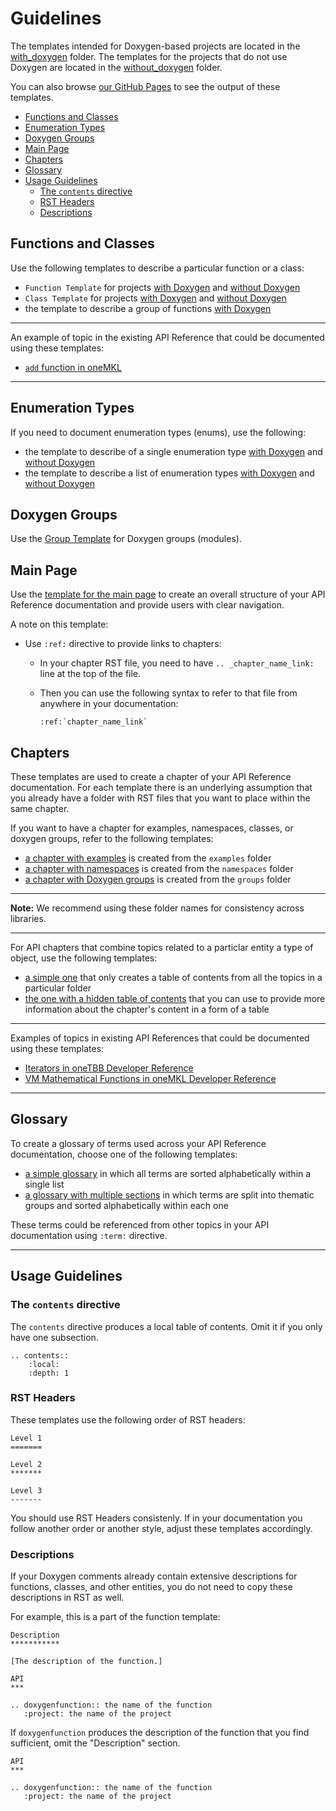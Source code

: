 # Guidelines <!-- omit in toc --> 

The templates intended for Doxygen-based projects are located in the [with_doxygen](with_doxygen) folder. The templates for the projects that do not use Doxygen are located in the [without_doxygen](without_doxygen) folder.

You can also browse [our GitHub Pages](https://outoftardis.github.io/docs/) to see the output of these templates.

- [Functions and Classes](#functions-and-classes)
- [Enumeration Types](#enumeration-types)
- [Doxygen Groups](#doxygen-groups)
- [Main Page](#main-page)
- [Chapters](#chapters)
- [Glossary](#glossary)
- [Usage Guidelines](#usage-guidelines)
  - [The `contents` directive](#the-contents-directive)
  - [RST Headers](#rst-headers)
  - [Descriptions](#descriptions)

## Functions and Classes

Use the following templates to describe a particular function or a class:

- `Function Template` for projects [with Doxygen](with_doxygen/function_description_doxygen.tmpl) and [without Doxygen](without_doxygen/function_description_no_doxygen.tmpl)
- `Class Template` for projects [with Doxygen](with_doxygen/class_description_doxygen.tmpl) and [without Doxygen](without_doxygen/class_description_no_doxygen.tmpl)
- the template to describe a group of functions [with Doxygen](with_doxygen/functions_doxygen.tmpl)

---

An example of topic in the existing API Reference that could be documented using these templates: 

- [`add` function in oneMKL](https://software.intel.com/content/www/us/en/develop/documentation/oneapi-mkl-dpcpp-developer-reference/top/vector-mathematical-functions/vm-mathematical-functions/arithmetic-functions/add.html)

---

## Enumeration Types

If you need to document enumeration types (enums), use the following:

- the template to describe of a single enumeration type [with Doxygen](with_doxygen/enumerated_type_doxygen.tmpl) and [without Doxygen](without_doxygen/enumerated_type_no_doxygen.tmpl)
- the template to describe a list of enumeration types [with Doxygen](with_doxygen/enumerations_doxygen.tmpl) and [without Doxygen](without_doxygen/enumerations_no_doxygen.tmpl)

## Doxygen Groups

Use the [Group Template](with_doxygen/group_description_doxygen.tmpl) for Doxygen groups (modules).

## Main Page

Use the [template for the main page](index.tmpl) to create an overall structure of your API Reference documentation and provide users with clear navigation.

A note on this template:

- Use `:ref:` directive to provide links to chapters:
  
  - In your chapter RST file, you need to have `.. _chapter_name_link:` line at the top of the file.
  - Then you can use the following syntax to refer to that file from anywhere in your documentation:
  
        :ref:`chapter_name_link`

## Chapters

These templates are used to create a chapter of your API Reference documentation. For each template there is an underlying assumption that you already have a folder with RST files that you want to place within the same chapter.

If you want to have a chapter for examples, namespaces, classes, or doxygen groups, refer to the following templates: 

- [a chapter with examples](examples.tmpl) is created from the `examples` folder
- [a chapter with namespaces](namespaces.tmpl) is created from the `namespaces` folder
- [a chapter with Doxygen groups](groups.tmpl) is created from the `groups` folder

---

**Note:** We recommend using these folder names for consistency across libraries.

---


For API chapters that combine topics related to a particlar entity a type of object, use the following templates:

- [a simple one](chapter.tmpl) that only creates a table of contents from all the topics in a particular folder
- [the one with a hidden table of contents](chapter_complex.tmpl) that you can use to provide more information about the chapter's content in a form of a table

---

Examples of topics in existing API References that could be documented using these templates:

- [Iterators in oneTBB Developer Reference](https://www.intel.com/content/www/us/en/develop/documentation/onetbb-documentation/top/intel-174-oneapi-threading-building-blocks-onetbb-developer-reference/iterators.html)
- [VM Mathematical Functions in oneMKL Developer Reference](https://software.intel.com/content/www/us/en/develop/documentation/oneapi-mkl-dpcpp-developer-reference/top/vector-mathematical-functions/vm-mathematical-functions.html)

---

## Glossary

To create a glossary of terms used across your API Reference documentation, choose one of the following templates:

- [a simple glossary](glossary.tmpl) in which all terms are sorted alphabetically within a single list
- [a glossary with multiple sections](glossary_with_sections.tmpl) in which terms are split into thematic groups and sorted alphabetically within each one

These terms could be referenced from other topics in your API documentation using `:term:` directive.

---

## Usage Guidelines


### The `contents` directive

The `contents` directive produces a local table of contents. Omit it if you only have one subsection.

```
.. contents::
    :local:
    :depth: 1
```

### RST Headers

These templates use the following order of RST headers:

```
Level 1
=======

Level 2
*******

Level 3
-------
```

You should use RST Headers consistenly. If in your documentation you follow another order or another style, adjust these templates accordingly.

### Descriptions

If your Doxygen comments already contain extensive descriptions for functions, classes, and other entities, you do not need to copy these descriptions in RST as well.

For example, this is a part of the function template:

```
Description
***********

[The description of the function.]

API
***

.. doxygenfunction:: the name of the function
   :project: the name of the project
```

If `doxygenfunction` produces the description of the function that you find sufficient, omit the "Description" section.

```
API
***

.. doxygenfunction:: the name of the function
   :project: the name of the project
```